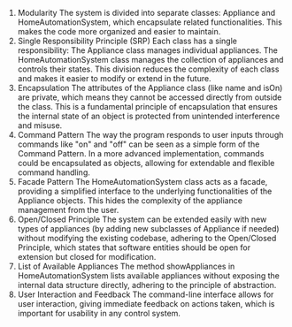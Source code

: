 1. Modularity
The system is divided into separate classes: Appliance and HomeAutomationSystem, which encapsulate related functionalities. This makes the code more organized and easier to maintain.
2. Single Responsibility Principle (SRP)
Each class has a single responsibility:
The Appliance class manages individual appliances.
The HomeAutomationSystem class manages the collection of appliances and controls their states.
This division reduces the complexity of each class and makes it easier to modify or extend in the future.
3. Encapsulation
The attributes of the Appliance class (like name and isOn) are private, which means they cannot be accessed directly from outside the class. This is a fundamental principle of encapsulation that ensures the internal state of an object is protected from unintended interference and misuse.
4. Command Pattern
The way the program responds to user inputs through commands like "on" and "off" can be seen as a simple form of the Command Pattern. In a more advanced implementation, commands could be encapsulated as objects, allowing for extendable and flexible command handling.
5. Facade Pattern
The HomeAutomationSystem class acts as a facade, providing a simplified interface to the underlying functionalities of the Appliance objects. This hides the complexity of the appliance management from the user.
6. Open/Closed Principle
The system can be extended easily with new types of appliances (by adding new subclasses of Appliance if needed) without modifying the existing codebase, adhering to the Open/Closed Principle, which states that software entities should be open for extension but closed for modification.
7. List of Available Appliances
The method showAppliances in HomeAutomationSystem lists available appliances without exposing the internal data structure directly, adhering to the principle of abstraction.
8. User Interaction and Feedback
The command-line interface allows for user interaction, giving immediate feedback on actions taken, which is important for usability in any control system.
